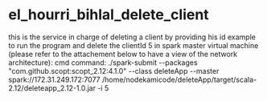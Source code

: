 # el_hourri_bihlal_delete_client
this is the service in charge of deleting a client by providing his id
example to run the program and delete the clientId 5 in spark master virtual machine (please refer to the attachement below to have a view of the network architecture): 
 cmd command:
 ./spark-submit --packages "com.github.scopt:scopt_2.12:4.1.0" --class deleteApp --master spark://172.31.249.172:7077 /home/nodekamicode/deleteApp/target/scala-2.12/deleteapp_2.12-1.0.jar -i 5
